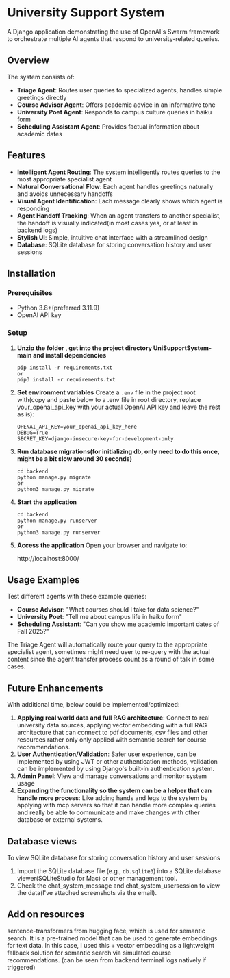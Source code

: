 # University Support System

A Django application demonstrating the use of OpenAI's Swarm framework to orchestrate multiple AI agents that respond to university-related queries.

## Overview

The system consists of:

- **Triage Agent**: Routes user queries to specialized agents, handles simple greetings directly
- **Course Advisor Agent**: Offers academic advice in an informative tone
- **University Poet Agent**: Responds to campus culture queries in haiku form
- **Scheduling Assistant Agent**: Provides factual information about academic dates

## Features

- **Intelligent Agent Routing**: The system intelligently routes queries to the most appropriate specialist agent
- **Natural Conversational Flow**: Each agent handles greetings naturally and avoids unnecessary handoffs
- **Visual Agent Identification**: Each message clearly shows which agent is responding
- **Agent Handoff Tracking**: When an agent transfers to another specialist, the handoff is visually indicated(in most cases yes, or at least in backend logs)
- **Stylish UI**: Simple, intuitive chat interface with a streamlined design
- **Database**: SQLite database for storing conversation history and user sessions

## Installation

### Prerequisites
- Python 3.8+(preferred 3.11.9)
- OpenAI API key

### Setup

1. **Unzip the folder , get into the project directory UniSupportSystem-main and install dependencies**
   ```
   pip install -r requirements.txt
   or 
   pip3 install -r requirements.txt 
   ```

2. **Set environment variables**
   Create a `.env` file in the project root with(copy and paste below to a .env file in root directory, replace your_openai_api_key with your actual OpenAI API key and leave the rest as is):
   ```
   OPENAI_API_KEY=your_openai_api_key_here
   DEBUG=True
   SECRET_KEY=django-insecure-key-for-development-only
   ```

3. **Run database migrations(for initializing db, only need to do this once, might be a bit slow around 30 seconds)**
   ```
   cd backend
   python manage.py migrate
   or
   python3 manage.py migrate
   ```

4. **Start the application**
   ```
   cd backend
   python manage.py runserver
   or
   python3 manage.py runserver
   ```

5. **Access the application**
   Open your browser and navigate to:
   
   http://localhost:8000/
   

## Usage Examples

Test different agents with these example queries:

- **Course Advisor**: "What courses should I take for data science?"
- **University Poet**: "Tell me about campus life in haiku form"
- **Scheduling Assistant**: "Can you show me academic important dates of Fall 2025?"

The Triage Agent will automatically route your query to the appropriate specialist agent, sometimes might need user to re-query with the actual content since the agent transfer process count as a round of talk in some cases. 

## Future Enhancements

With additional time, below could be implemented/optimized:

1. **Applying real world data and full RAG architecture**: Connect to real university data sources, applying vector embedding with a full RAG architecture that can connect to pdf documents, csv files and other resources rather only only applied with semantic search for course recommendations.
2. **User Authentication/Validation**: Safer user experience, can be implemented by using JWT or other authentication methods, validation can be implemented by using Django's built-in authentication system.
3. **Admin Panel**: View and manage conversations and monitor system usage
4. **Expanding the functionality so the system can be a helper that can handle more process**: Like adding hands and legs to the system by applying with mcp servers so that it can handle more complex queries and really be able to communicate and make changes with other database or external systems. 


## Database views
To view SQLite database for storing conversation history and user sessions
1. Import the SQLite database file (e.g., `db.sqlite3`) into a SQLite database viewer(SQLiteStudio for Mac) or other management tool.
2. Check the chat_system_message and chat_system_usersession to view the data(I've attached screenshots via the email).

## Add on resources
sentence-transformers from hugging face, which is used for semantic search. It is a pre-trained model that can be used to generate embeddings for text data.  In this case, I used this + vector embedding as a lightweight fallback solution for semantic search via simulated course recommendations. (can be seen from backend terminal logs natively if triggered)
